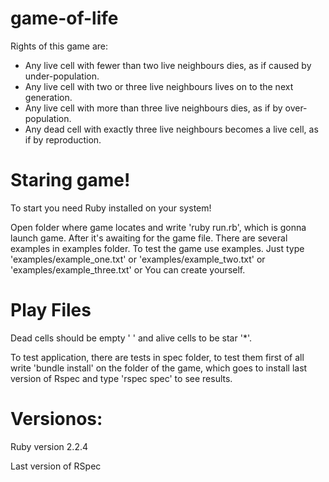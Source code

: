 # game-of-life

Rights of this game are:
 * Any live cell with fewer than two live neighbours dies, as if caused by under-population.
 * Any live cell with two or three live neighbours lives on to the next generation.
 * Any live cell with more than three live neighbours dies, as if by over-population.
 * Any dead cell with exactly three live neighbours becomes a live cell, as if by reproduction.

# Staring game!

To start you need Ruby installed on your system!

Open folder where game locates and write 'ruby run.rb', which is gonna launch game.
After it's awaiting for the game file. There are several examples in examples folder. To test the game use examples. Just type 'examples/example_one.txt' or 'examples/example_two.txt' or 'examples/example_three.txt' or You can create yourself.

# Play Files

Dead cells should be empty ' ' and alive cells to be star '*'.

To test application, there are tests in spec folder, to test them first of all write 'bundle install' on the folder of the game, which goes to install last version of Rspec and type 'rspec spec' to see results.

# Versionos:

Ruby version 2.2.4

Last version of RSpec
